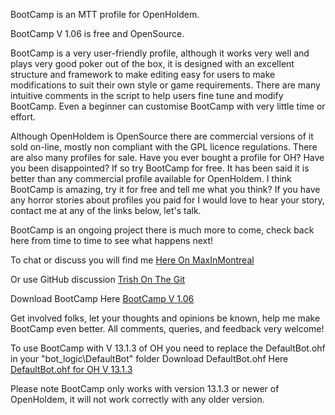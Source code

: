 BootCamp is an MTT profile for OpenHoldem.

BootCamp V 1.06 is free and OpenSource. 

BootCamp is a very user-friendly profile, although it works very well and plays very good poker out of the box, it is designed with an excellent structure and framework to make editing easy for users to make modifications to suit their own style or game requirements. There are many intuitive comments in the script to help users fine tune and modify BootCamp. Even a beginner can customise BootCamp with very little time or effort.

Although OpenHoldem is OpenSource there are commercial versions of it sold on-line, mostly non compliant with the GPL licence regulations. There are also many profiles for sale. Have you ever bought a profile for OH? Have you been disappointed? If so try BootCamp for free. It has been said it is better than any commercial profile available for OpenHoldem. I think BootCamp is amazing, try it for free and tell me what you think?
If you have any horror stories about profiles you paid for I would love to hear your story, contact me at any of the links below, let's talk.

BootCamp is an ongoing project there is much more to come, check back here from time to time to see what happens next!

To chat or discuss you will find me  <a href="http://www.maxinmontreal.com/forums/viewtopic.php?f=298&t=23268#p165225">Here On MaxInMontreal</a> 

Or use GitHub discussion  <a href="https://github.com/IslandTrish/IslandTrish.github.io/discussions">Trish On The Git</a> 

Download BootCamp Here <a href="https://github.com/IslandTrish/IslandTrish.github.io/releases/download/BootCamp/BootCampByTrish_V_1_06.oppl">BootCamp V 1.06</a> 

Get involved folks, let your thoughts and opinions be known, help me make BootCamp even better. All comments, queries, and feedback very welcome!

To use BootCamp with V 13.1.3 of OH you need to replace the DefaultBot.ohf in your "bot_logic\DefaultBot" folder
Download DefaultBot.ohf Here <a href="https://github.com/IslandTrish/IslandTrish.github.io/releases/download/BootCampExtra/DefaultBot.ohf">DefaultBot.ohf for OH V 13.1.3</a> 

Please note BootCamp only works with version 13.1.3 or newer of OpenHoldem, it will not work correctly with any older version.
